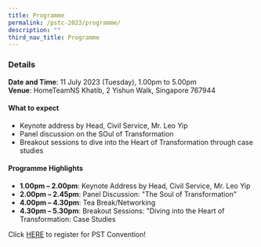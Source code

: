 ```yaml
---
title: Programme
permalink: /pstc-2023/programme/
description: ""
third_nav_title: Programme
---
```

### Details
**Date and Time**: 11 July 2023 (Tuesday), 1.00pm to 5.00pm <br>
**Venue**: HomeTeamNS Khatib, 2 Yishun Walk, Singapore 767944

#### What to expect
* Keynote address by Head, Civil Service, Mr. Leo Yip
* Panel discussion on the SOul of Transformation
* Breakout sessions to dive into the Heart of Transformation through case studies

#### Programme Highlights

*   **1.00pm – 2.00pm**: Keynote Address by Head, Civil Service, Mr. Leo Yip
*   **2.00pm – 2.45pm**: Panel Discussion: "The Soul of Transformation"
*   **4.00pm – 4.30pm**: Tea Break/Networking
*   **4.30pm – 5.30pm**: Breakout Sessions: "Diving into the Heart of Transformation: Case Studies
    
Click [HERE](https://www.gevme.com/public-service-week-2023-43276652) to register for PST Convention!